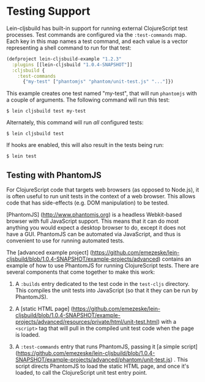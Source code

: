# Testing Support

Lein-cljsbuild has built-in support for running external ClojureScript test processes.
Test commands are configured via the `:test-commands` map.  Each key in this map names
a test command, and each value is a vector representing a shell command to run for that
test:

```clj
(defproject lein-cljsbuild-example "1.2.3"
  :plugins [[lein-cljsbuild "1.0.4-SNAPSHOT"]]
  :cljsbuild {
    :test-commands
      {"my-test" ["phantomjs" "phantom/unit-test.js" "..."]})
```

This example creates one test named "my-test", that will run `phantomjs` with a couple
of arguments.  The following command will run this test:

    $ lein cljsbuild test my-test

Alternately, this command will run *all* configured tests:

    $ lein cljsbuild test

If hooks are enabled, this will also result in the tests being run:

    $ lein test

## Testing with PhantomJS

For ClojureScript code that targets web browsers (as opposed to Node.js), it is often
useful to run unit tests in the context of a web browser.  This allows code that has
side-effects (e.g. DOM manipulation) to be tested.

[PhantomJS] (http://www.phantomjs.org) is a headless Webkit-based browser with full
JavaScript support.  This means that it can do most anything you would expect a desktop
browser to do, except it does not have a GUI.  PhantomJS can be automated via JavaScript,
and thus is convenient to use for running automated tests.

The
[advanced example project] (https://github.com/emezeske/lein-cljsbuild/blob/1.0.4-SNAPSHOT/example-projects/advanced)
contains an example of how to use PhantomJS for running ClojureScript tests.  There are several
components that come together to make this work:

1. A `:builds` entry dedicated to the test code in the `test-cljs` directory.  This compiles
the unit tests into JavaScript (so that it they can be run by PhantomJS).

2. A
[static HTML page] (https://github.com/emezeske/lein-cljsbuild/blob/1.0.4-SNAPSHOT/example-projects/advanced/resources/private/html/unit-test.html)
with a `<script>` tag that will pull in the compiled unit test code when the page is loaded.

3. A `:test-commands` entry that runs PhantomJS, passing it
[a simple script] (https://github.com/emezeske/lein-cljsbuild/blob/1.0.4-SNAPSHOT/example-projects/advanced/phantom/unit-test.js)
.  This script directs PhantomJS to load the static HTML page, and once it's loaded,
to call the ClojureScript unit test entry point.
